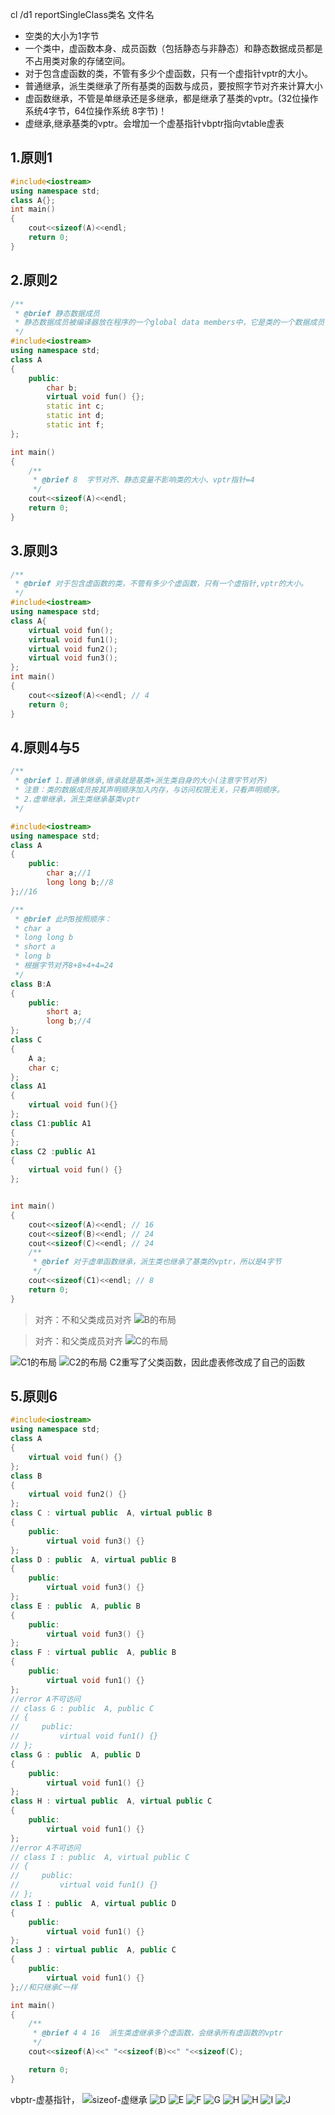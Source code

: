cl /d1 reportSingleClass类名 文件名

- 空类的大小为1字节
- 一个类中，虚函数本身、成员函数（包括静态与非静态）和静态数据成员都是不占用类对象的存储空间。
- 对于包含虚函数的类，不管有多少个虚函数，只有一个虚指针vptr的大小。
- 普通继承，派生类继承了所有基类的函数与成员，要按照字节对齐来计算大小
- 虚函数继承，不管是单继承还是多继承，都是继承了基类的vptr。(32位操作系统4字节，64位操作系统 8字节)！
- 虚继承,继承基类的vptr。会增加一个虚基指针vbptr指向vtable虚表

## 1.原则1

```c++
#include<iostream>
using namespace std;
class A{};
int main()
{
    cout<<sizeof(A)<<endl;
    return 0;
}
```

## 2.原则2

```c++
/**
 * @brief 静态数据成员
 * 静态数据成员被编译器放在程序的一个global data members中，它是类的一个数据成员，但不影响类的大小。不管这个类产生了多少个实例，还是派生了多少新的类，静态数据成员只有一个实例。静态数据成员，一旦被声明，就已经存在。 
 */
#include<iostream>
using namespace std;
class A
{
    public:
        char b;
        virtual void fun() {};
        static int c;
        static int d;
        static int f;
};

int main()
{
    /**
     * @brief 8  字节对齐、静态变量不影响类的大小、vptr指针=4
     */
    cout<<sizeof(A)<<endl; 
    return 0;
}
```

## 3.原则3

```c++
/**
 * @brief 对于包含虚函数的类，不管有多少个虚函数，只有一个虚指针,vptr的大小。
 */
#include<iostream>
using namespace std;
class A{
    virtual void fun();
    virtual void fun1();
    virtual void fun2();
    virtual void fun3();
};
int main()
{
    cout<<sizeof(A)<<endl; // 4
    return 0;
}
```

## 4.原则4与5

```c++
/**
 * @brief 1.普通单继承,继承就是基类+派生类自身的大小(注意字节对齐)
 * 注意：类的数据成员按其声明顺序加入内存，与访问权限无关，只看声明顺序。
 * 2.虚单继承，派生类继承基类vptr
 */

#include<iostream>
using namespace std;
class A
{
    public:
        char a;//1
        long long b;//8
};//16

/**
 * @brief 此时B按照顺序：
 * char a
 * long long b
 * short a
 * long b
 * 根据字节对齐8+8+4+4=24
 */
class B:A
{
    public:
        short a;
        long b;//4
};
class C
{
    A a;
    char c;
};
class A1
{
    virtual void fun(){}
};
class C1:public A1
{
};
class C2 :public A1
{
    virtual void fun() {}
};


int main()
{
    cout<<sizeof(A)<<endl; // 16
    cout<<sizeof(B)<<endl; // 24
    cout<<sizeof(C)<<endl; // 24
    /**
     * @brief 对于虚单函数继承，派生类也继承了基类的vptr，所以是4字节
     */
    cout<<sizeof(C1)<<endl; // 8 
    return 0;
}
```
> 对齐：不和父类成员对齐
![B的布局](图片/sizeof-原则45-1.png)

> 对齐：和父类成员对齐
![C的布局](图片/sizeof-原则45-2.png)

> 
![C1的布局](图片/sizeof-原则45-3.png)
![C2的布局](图片/sizeof-原则45-4.png)
C2重写了父类函数，因此虚表修改成了自己的函数


## 5.原则6

```c++
#include<iostream>
using namespace std;
class A
{
    virtual void fun() {}
};
class B
{
    virtual void fun2() {}
};
class C : virtual public  A, virtual public B
{
    public:
        virtual void fun3() {}
};
class D : public  A, virtual public B
{
    public:
        virtual void fun3() {}
};
class E : public  A, public B
{
    public:
        virtual void fun3() {}
};
class F : virtual public  A, public B
{
    public:
        virtual void fun1() {}
};
//error A不可访问
// class G : public  A, public C
// {
//     public:
//         virtual void fun1() {}
// };
class G : public  A, public D
{
    public:
        virtual void fun1() {}
};
class H : virtual public  A, virtual public C
{
    public:
        virtual void fun1() {}
};
//error A不可访问
// class I : public  A, virtual public C
// {
//     public:
//         virtual void fun1() {}
// };
class I : public  A, virtual public D
{
    public:
        virtual void fun1() {}
};
class J : virtual public  A, public C
{
    public:
        virtual void fun1() {}
};//和只继承C一样

int main()
{
    /**
     * @brief 4 4 16  派生类虚继承多个虚函数，会继承所有虚函数的vptr
     */
    cout<<sizeof(A)<<" "<<sizeof(B)<<" "<<sizeof(C);

    return 0;
}
```
vbptr-虚基指针，
![sizeof-虚继承](图片/sizeof-虚继承.png)
![D](图片/sizeof-原则6-1.png)
![E](图片/sizeof-原则6-2.png)
![F](图片/sizeof-原则6-3.png)
![G](图片/sizeof-原则6-4.png)
![H](图片/sizeof-原则6-5.png)
![H](图片/sizeof-原则6-51.png)
![I](图片/sizeof-原则6-6.png)
![J](图片/sizeof-原则6-7.png)